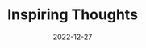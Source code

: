---
slug: thought-for-the-day
title: "Inspiring Thoughts"
date: 2022-12-27
excerpt: 'The picture a memory of light treasured by the shadow.'
tags: [Inspiration, Motivation, Quotes, Thoughts]
---